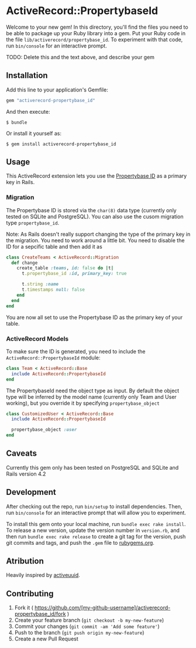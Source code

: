 # ActiveRecord::PropertybaseId

Welcome to your new gem! In this directory, you'll find the files you need to be able to package up your Ruby library into a gem. Put your Ruby code in the file `lib/activerecord/propertybase_id`. To experiment with that code, run `bin/console` for an interactive prompt.

TODO: Delete this and the text above, and describe your gem

## Installation

Add this line to your application's Gemfile:

```ruby
gem "activerecord-propertybase_id"
```

And then execute:

    $ bundle

Or install it yourself as:

    $ gem install activerecord-propertybase_id

## Usage

This ActiveRecord extension lets you use the [Propertybase ID](https://github.com/propertybase/propertybase_id) as a primary key in Rails.

### Migration

The Propertybase ID is stored via the `char(8)` data type (currently only tested on SQLite and PostgreSQL). You can also use the cusom migration type `propertybase_id`.

Note: As Rails doesn't really support changing the type of the primary key in the migration. You need to work around a little bit. You need to disable the ID for a sepcific table and then add it as

```ruby
class CreateTeams < ActiveRecord::Migration
  def change
    create_table :teams, id: false do |t|
      t.propertybase_id :id, primary_key: true

      t.string :name
      t.timestamps null: false
    end
  end
end
```

You are now all set to use the Propertybase ID as the primary key of your table.

### ActiveRecord Models

To make sure the ID is generated, you need to include the `ActiveRecord::PropertybaseId` module:

```ruby
class Team < ActiveRecord::Base
  include ActiveRecord::PropertybaseId
end
```

The PropertybaseId need the object type as input. By default the object type will be inferred by the model name (currently only Team and User working), but you override it by specifying `propertybase_object`

```ruby
class CustomizedUser < ActiveRecord::Base
  include ActiveRecord::PropertybaseId

  propertybase_object :user
end
```

## Caveats

Currently this gem only has been tested on PostgreSQL and SQLite and Rails version 4.2

## Development

After checking out the repo, run `bin/setup` to install dependencies. Then, run `bin/console` for an interactive prompt that will allow you to experiment.

To install this gem onto your local machine, run `bundle exec rake install`. To release a new version, update the version number in `version.rb`, and then run `bundle exec rake release` to create a git tag for the version, push git commits and tags, and push the `.gem` file to [rubygems.org](https://rubygems.org).

## Atribution

Heavily inspired by [activeuuid](https://github.com/jashmenn/activeuuid).

## Contributing

1. Fork it ( https://github.com/[my-github-username]/activerecord-propertybase_id/fork )
2. Create your feature branch (`git checkout -b my-new-feature`)
3. Commit your changes (`git commit -am 'Add some feature'`)
4. Push to the branch (`git push origin my-new-feature`)
5. Create a new Pull Request
